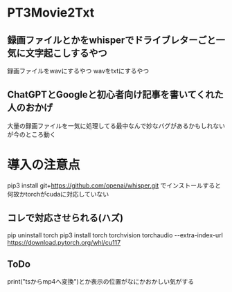 # PT3Movie2Txt
## 録画ファイルとかをwhisperでドライブレターごと一気に文字起こしするやつ
録画ファイルをwavにするやつ
wavをtxtにするやつ
## ChatGPTとGoogleと初心者向け記事を書いてくれた人のおかげ
大量の録画ファイルを一気に処理してる最中なんで妙なバグがあるかもしれないが今のところ動く

# 導入の注意点
pip3 install git+https://github.com/openai/whisper.git
でインストールすると何故かtorchがcudaに対応していない

## コレで対応させられる(ハズ)
pip uninstall torch
pip3 install torch torchvision torchaudio --extra-index-url https://download.pytorch.org/whl/cu117

## ToDo
print("tsからmp4へ変換")とか表示の位置がなにかおかしい気がする